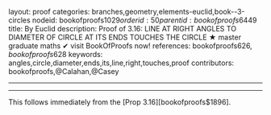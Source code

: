 layout: proof
categories: branches,geometry,elements-euclid,book--3-circles
nodeid: bookofproofs$1029
orderid: 50
parentid: bookofproofs$6449
title: By Euclid
description:  Proof of 3.16: LINE AT RIGHT ANGLES TO DIAMETER OF CIRCLE AT ITS ENDS TOUCHES THE CIRCLE &#9733; master graduate maths &#10004; visit BookOfProofs now!
references: bookofproofs$626,bookofproofs$628
keywords: angles,circle,diameter,ends,its,line,right,touches,proof
contributors: bookofproofs,@Calahan,@Casey

---


---

This follows immediately from the [Prop 3.16][bookofproofs$1896].